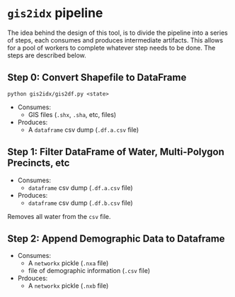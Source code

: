 # `gis2idx` pipeline

The idea behind the design of this tool, is to divide the pipeline into a series of steps, each consumes and produces intermediate artifacts. This allows for a pool of workers to complete whatever step needs to be done. The steps are described below.

## Step 0: Convert Shapefile to DataFrame
```
python gis2idx/gis2df.py <state>
```
- Consumes: 
    - GIS files (`.shx`, `.sha`, etc, files)
- Produces: 
    - A `dataframe` csv dump (`.df.a.csv` file)

## Step 1: Filter DataFrame of Water, Multi-Polygon Precincts, etc
- Consumes:
    - `dataframe` csv dump (`.df.a.csv` file)
- Produces:
    - `dataframe` csv dump (`.df.b.csv` file)

Removes all water from the `csv` file.

## Step 2: Append Demographic Data to Dataframe
- Consumes: 
    - A `networkx` pickle (`.nxa` file) 
    - file of demographic information (`.csv` file)
- Prdouces:
    - A `networkx` pickle (`.nxb` file)